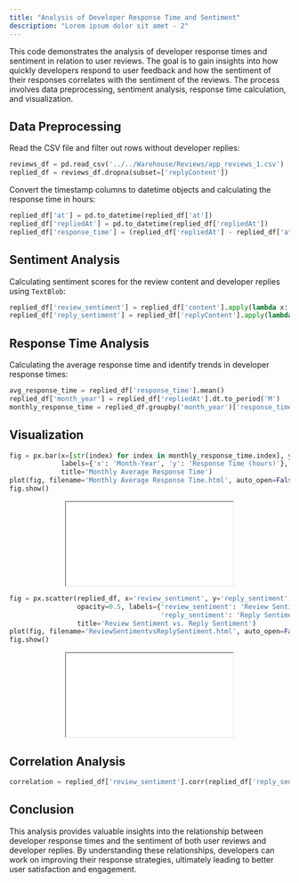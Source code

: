 ```yaml
---
title: "Analysis of Developer Response Time and Sentiment"
description: "Lorem ipsum dolor sit amet - 2"
---
```


This code demonstrates the analysis of developer response times and sentiment in relation to user reviews. The goal is to gain insights into how quickly developers respond to user feedback and how the sentiment of their responses correlates with the sentiment of the reviews. The process involves data preprocessing, sentiment analysis, response time calculation, and visualization.

## Data Preprocessing

Read the CSV file and filter out rows without developer replies:

```python
reviews_df = pd.read_csv('../../Warehouse/Reviews/app_reviews_1.csv')
replied_df = reviews_df.dropna(subset=['replyContent'])
```

Convert the timestamp columns to datetime objects and calculating the response time in hours:

```python
replied_df['at'] = pd.to_datetime(replied_df['at'])
replied_df['repliedAt'] = pd.to_datetime(replied_df['repliedAt'])
replied_df['response_time'] = (replied_df['repliedAt'] - replied_df['at']).dt.total_seconds() / 3600
```

## Sentiment Analysis

Calculating sentiment scores for the review content and developer replies using `TextBlob`:

```python
replied_df['review_sentiment'] = replied_df['content'].apply(lambda x: TextBlob(x).sentiment.polarity)
replied_df['reply_sentiment'] = replied_df['replyContent'].apply(lambda x: TextBlob(x).sentiment.polarity)
```

## Response Time Analysis

Calculating the average response time and identify trends in developer response times:

```python
avg_response_time = replied_df['response_time'].mean()
replied_df['month_year'] = replied_df['repliedAt'].dt.to_period('M')
monthly_response_time = replied_df.groupby('month_year')['response_time'].mean()
```

## Visualization

```python
fig = px.bar(x=[str(index) for index in monthly_response_time.index], y=monthly_response_time.values,
             labels={'x': 'Month-Year', 'y': 'Response Time (hours)'},
             title='Monthly Average Response Time')
plot(fig, filename='Monthly Average Response Time.html', auto_open=False)
fig.show()
```

<p align="center">
  <iframe src="/App-Analytics/MonthlyAverageResponseTime.html" alt="Monthly Average Response Time"></iframe>
</p>

```python
fig = px.scatter(replied_df, x='review_sentiment', y='reply_sentiment',
                 opacity=0.5, labels={'review_sentiment': 'Review Sentiment',
                                      'reply_sentiment': 'Reply Sentiment'},
                 title='Review Sentiment vs. Reply Sentiment')
plot(fig, filename='ReviewSentimentvsReplySentiment.html', auto_open=False)
fig.show()
```

<p align="center">
  <iframe src="/App-Analytics/ReviewSentimentvsReplySentiment.html" alt="Review Sentiment vs. Reply Sentiment"></iframe>
</p>

## Correlation Analysis

```python
correlation = replied_df['review_sentiment'].corr(replied_df['reply_sentiment'])
```

## Conclusion

This analysis provides valuable insights into the relationship between developer response times and the sentiment of both user reviews and developer replies. By understanding these relationships, developers can work on improving their response strategies, ultimately leading to better user satisfaction and engagement.
